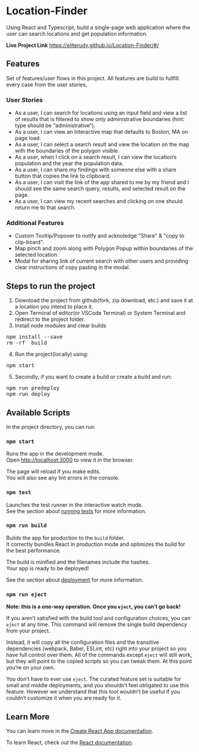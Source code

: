 # Location-Finder
Using React and Typescript, build a single-page web application where the user can search locations and get population information.

**Live Project Link** https://eliterudy.github.io/Location-Finder/#/

## Features
Set of features/user flows in this project. All features are build to fullfill every case from the user stories, 

### **User Stories**
- As a user, I can search for locations using an input field and view a list of results that is filtered to show only administrative boundaries (hint: type should be “administrative”).
- As a user, I can view an interactive map that defaults to Boston, MA on page load.
- As a user, I can select a search result and view the location on the map with the boundaries of the polygon visible.
- As a user, when I click on a search result, I can view the location’s population and the year the population data.
- As a user, I can share my findings with someone else with a share button that copies the link to clipboard.
- As a user, I can visit the link of the app shared to me by my friend and I should see the same search query, results, and selected result on the page.
- As a user, I can view my recent searches and clicking on one should return me to that search.

### **Additional Features**
- Custom Tooltip/Popover to notify and acknoledge "Share" & "copy to clip-board".
- Map pinch and zoom along with Polygon Popup within boundaries of the selected location.
- Modal for sharing link of current search with other users and providing clear instructions of copy pasting in the modal.

## Steps to run the project
1.  Download the project from github(fork, zip download, etc.) and save it at a location you intend to place it.
2.  Open Terminal of editor(or VSCode Terminal) or System Terminal and redirect to the project folder.
3.  Install node modules and clear builds
<pre>
npm install --save
rm -rf  build
</pre>
4. Run the project(locally) using: 
<pre>npm start</pre>
5. Secondly, if you want to create a build or create a build and run:
<pre>npm run predeploy
npm run deploy </pre>

       
## Available Scripts

In the project directory, you can run:

### `npm start`

Runs the app in the development mode.\
Open [http://localhost:3000](http://localhost:3000) to view it in the browser.

The page will reload if you make edits.\
You will also see any lint errors in the console.

### `npm test`

Launches the test runner in the interactive watch mode.\
See the section about [running tests](https://facebook.github.io/create-react-app/docs/running-tests) for more information.

### `npm run build`

Builds the app for production to the `build` folder.\
It correctly bundles React in production mode and optimizes the build for the best performance.

The build is minified and the filenames include the hashes.\
Your app is ready to be deployed!

See the section about [deployment](https://facebook.github.io/create-react-app/docs/deployment) for more information.

### `npm run eject`

**Note: this is a one-way operation. Once you `eject`, you can’t go back!**

If you aren’t satisfied with the build tool and configuration choices, you can `eject` at any time. This command will remove the single build dependency from your project.

Instead, it will copy all the configuration files and the transitive dependencies (webpack, Babel, ESLint, etc) right into your project so you have full control over them. All of the commands except `eject` will still work, but they will point to the copied scripts so you can tweak them. At this point you’re on your own.

You don’t have to ever use `eject`. The curated feature set is suitable for small and middle deployments, and you shouldn’t feel obligated to use this feature. However we understand that this tool wouldn’t be useful if you couldn’t customize it when you are ready for it.

## Learn More

You can learn more in the [Create React App documentation](https://facebook.github.io/create-react-app/docs/getting-started).

To learn React, check out the [React documentation](https://reactjs.org/).
